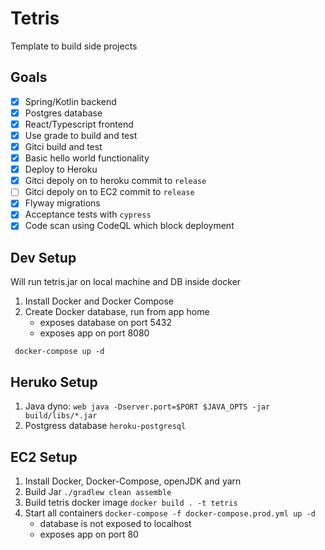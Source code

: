 # Tetris
Template to build side projects
## Goals
- [X] Spring/Kotlin backend
- [X] Postgres database
- [X] React/Typescript frontend
- [X] Use grade to build and test
- [X] Gitci build and test
- [X] Basic hello world functionality
- [X] Deploy to Heroku
- [X] Gitci depoly on to heroku commit to `release`
- [ ] Gitci depoly on to EC2 commit to `release`
- [X] Flyway migrations
- [X] Acceptance tests with `cypress`
- [X] Code scan using CodeQL which block deployment

## Dev Setup
Will run tetris.jar on local machine and DB inside docker
1. Install Docker and Docker Compose
2. Create Docker database, run from app home
    * exposes database on port 5432
    * exposes app on port 8080
```
 docker-compose up -d
```

## Heruko Setup
1. Java dyno: ` web java -Dserver.port=$PORT $JAVA_OPTS -jar build/libs/*.jar `
2. Postgress database `heroku-postgresql`

## EC2 Setup
1. Install Docker, Docker-Compose, openJDK and yarn
2. Build Jar `./gradlew clean assemble`
3. Build tetris docker image `docker build . -t tetris`
4. Start all containers `docker-compose -f docker-compose.prod.yml up -d`
   * database is not exposed to localhost
   * exposes app on port 80
